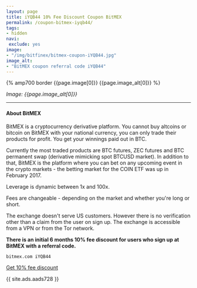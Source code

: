 ```yaml
---
layout: page
title: iYQB44 10% Fee Discount Coupon BitMEX
permalink: /coupon-bitmex-iyqb44/
tags:
- hidden
navi:
 exclude: yes
image:
- "/img/bitfinex/bitmex-coupon-iYQB44.jpg"
image_alt:
- "BitMEX coupon referral code iYQB44"
---
```



{% amp700 border {{page.image[0]}} {{page.image_alt[0]}} %}

_Image: {{page.image_alt[0]}}_

________________________

#### About BitMEX

BitMEX is a cryptocurrency derivative platform. You cannot buy altcoins or bitcoin on BitMEX with your national currency, you can only trade their products for profit. You get your winnings paid out in BTC.

Currently the most traded products are BTC futures, ZEC futures and BTC permanent swap (derivative mimicking spot BTCUSD market). In addition to that, BitMEX is the platform where you can bet on any upcoming event in the crypto markets - the betting market for the COIN ETF was up in February 2017.

Leverage is dynamic between 1x and 100x.

Fees are changeable - depending on the market and whether you're long or short.

The exchange doesn't serve US customers. However there is no verification other than a claim from the user on sign up. The exchange is accessible from a VPN or from the Tor network.

**There is an initial 6 months 10% fee discount for users who sign up at BitMEX with a referral code.**

`bitmex.com iYQB44`

<a rel="nofollow" href="https://www.bitmex.com/register/iYQB44" class="button" target="_blank">Get 10% fee discount</a>


{{ site.ads.aads728 }}
